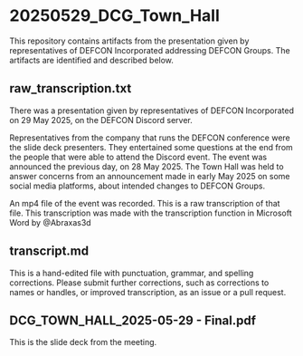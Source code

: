 # 20250529_DCG_Town_Hall
This repository contains artifacts from the presentation given by representatives of DEFCON Incorporated addressing DEFCON Groups. The artifacts are identified and described below. 

## raw_transcription.txt

There was a presentation given by representatives of DEFCON Incorporated on 29 May 2025, on the DEFCON Discord server.

Representatives from the company that runs the DEFCON conference were the slide deck presenters. They entertained some questions at the end from the people that were able to attend the Discord event. The event was announced the previous day, on 28 May 2025. The Town Hall was held to answer concerns from an announcement made in early May 2025 on some social media platforms, about intended changes to DEFCON Groups.

An mp4 file of the event was recorded. This is a raw transcription of that file. This transcription was made with the transcription function in Microsoft Word by @Abraxas3d

## transcript.md

This is a hand-edited file with punctuation, grammar, and spelling corrections. Please submit further corrections, such as corrections to names or handles, or improved transcription, as an issue or a pull request.

## DCG_TOWN_HALL_2025-05-29 - Final.pdf

This is the slide deck from the meeting.  
